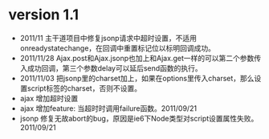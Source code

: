 version 1.1
===========

*   2011/11 主干道项目中修复jsonp请求中超时设置，不适用onreadystatechange，在回调中重置标记位以标明回调成功。
*   2011/11/28 Ajax.post和Ajax.jsonp也加上和Ajax.get一样的可以第二个参数传入成功回调，第三个参数delay可以延后send函数的执行。
*   2011/11/03 把jsonp里的charset加上，如果在options里传入charset，那么设置script标签的charset，否则不设置。
*   ajax 增加超时设置
*   ajax 增加feature: 当超时时调用failure函数。2011/09/21
*   jsonp 修复无故abort的bug，原因是ie6下Node类型对script设置属性失败。2011/09/21
